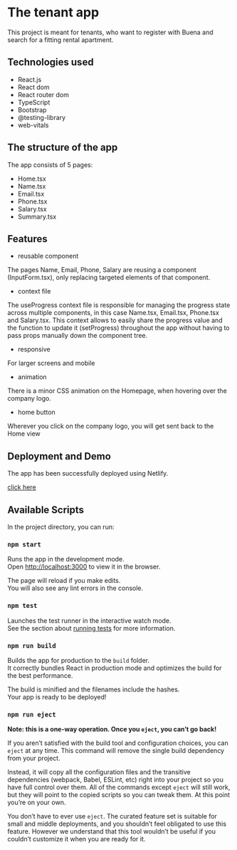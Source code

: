 # The tenant app

This project is meant for tenants, who want to register with Buena and search for a fitting rental apartment.

## Technologies used

- React.js
- React dom
- React router dom
- TypeScript
- Bootstrap
- @testing-library
- web-vitals

## The structure of the app

The app consists of 5 pages:

- Home.tsx
- Name.tsx
- Email.tsx
- Phone.tsx
- Salary.tsx
- Summary.tsx

## Features

- reusable component

The pages Name, Email, Phone, Salary are reusing a component (InputForm.tsx), only replacing targeted elements of that component.

- context file

The useProgress context file is responsible for managing the progress state across multiple components, in this case Name.tsx, Email.tsx, Phone.tsx and Salary.tsx.
This context allows to easily share the progress value and the function to update it (setProgress) throughout the app without having to pass props manually down the component tree.

- responsive

For larger screens and mobile

- animation

There is a minor CSS animation on the Homepage, when hovering over the company logo.

- home button 

Wherever you click on the company logo, you will get sent back to the Home view


## Deployment and Demo

The app has been successfully deployed using Netlify.

[click here](https://tenant-app-b.netlify.app)

## Available Scripts

In the project directory, you can run:

### `npm start`

Runs the app in the development mode.\
Open [http://localhost:3000](http://localhost:3000) to view it in the browser.

The page will reload if you make edits.\
You will also see any lint errors in the console.

### `npm test`

Launches the test runner in the interactive watch mode.\
See the section about [running tests](https://facebook.github.io/create-react-app/docs/running-tests) for more information.

### `npm run build`

Builds the app for production to the `build` folder.\
It correctly bundles React in production mode and optimizes the build for the best performance.

The build is minified and the filenames include the hashes.\
Your app is ready to be deployed!

### `npm run eject`

**Note: this is a one-way operation. Once you `eject`, you can’t go back!**

If you aren’t satisfied with the build tool and configuration choices, you can `eject` at any time. This command will remove the single build dependency from your project.

Instead, it will copy all the configuration files and the transitive dependencies (webpack, Babel, ESLint, etc) right into your project so you have full control over them. All of the commands except `eject` will still work, but they will point to the copied scripts so you can tweak them. At this point you’re on your own.

You don’t have to ever use `eject`. The curated feature set is suitable for small and middle deployments, and you shouldn’t feel obligated to use this feature. However we understand that this tool wouldn’t be useful if you couldn’t customize it when you are ready for it.
